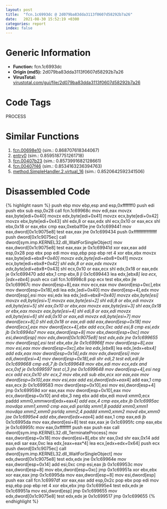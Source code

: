 ```yaml
---
layout: post
title:  "fcn.1c6993dc @ 2d079ba83dda3113f0607d58292b7a26"
date:   2021-08-30 15:52:19 +0300
categories: report
index: false
---
```


# Generic Information
- **Function:** fcn.1c6993dc
- **Origin (md5):** 2d079ba83dda3113f0607d58292b7a26
- **VirusTotal:** [virustotal.com/gui/file/2d079ba83dda3113f0607d58292b7a26][virustotal_ref]

# Code Tags
<span class="tag" id="PROCESS">PROCESS</span>


# Similar Functions

1. [fcn.00698e10][similar_1_ref] (sim.: 0.868707618344067)
2. [entry0][similar_2_ref] (sim.: 0.8595187751261718)
3. [fcn.00407b23][similar_3_ref] (sim.: 0.8573991682128661)
4. [fcn.00407f46][similar_4_ref] (sim.: 0.8534163236394763)
5. [method.SimpleHandler.2.virtual\_16][similar_5_ref] (sim.: 0.8520642592341506)


# Disassembled Code

{% highlight nasm %}
push ebp
mov ebp,esp
and esp,0xfffffff0
push edi
push ebx
sub esp,0x28
call fcn.1c69968c
mov edi,eax
movzx eax,byte[edi+0x40]
movzx edx,byte[edi+0x41]
movzx ecx,byte[edi+0x42]
movzx ebx,byte[edi+0x43]
shl edx,8
or eax,edx
shl ecx,0x10
or eax,ecx
shl ebx,0x18
or eax,ebx
cmp eax,0xeba1f0e
jne 0x1c699441
mov eax,dword[0x1c9075e8]
test eax,eax
jne 0x1c699434
push 0xffffffffffffffff
push dword[0x1c9075ec]
call dword[sym.imp.KERNEL32.dll_WaitForSingleObject]
mov eax,dword[0x1c9075e8]
test eax,eax
je 0x1c69941d
xor eax,eax
add esp,0x28
pop ebx
pop edi
mov esp,ebp
pop ebp
ret 4
xor ebx,ebx
movzx eax,byte[edi+ebx*8+0x40]
movzx edx,byte[edi+ebx*8+0x41]
movzx ecx,byte[edi+ebx*8+0x42]
shl edx,8
or eax,edx
movzx edx,byte[edi+ebx*8+0x43]
shl ecx,0x10
or eax,ecx
shl edx,0x18
or eax,edx
je 0x1c699470
add ebx,1
cmp ebx,8
jl 0x1c699443
lea edx,[ebx*8]
lea ecx,[edx+ebx*4]
push ecx
call fcn.1c6998c8
pop ecx
test ebx,ebx
jle 0x1c69967c
mov dword[esp+8],eax
mov ecx,eax
mov dword[esp+0xc],ebx
mov dword[esp+0x18],edi
lea edx,[edi+0x40]
mov dword[esp+4],edx
mov dword[esp],esi
mov esi,edx
lea edx,[edi+ebx*8+0x40]
movzx ebx,byte[esi]
movzx edi,byte[esi+1]
movzx eax,byte[esi+2]
shl edi,8
or ebx,edi
movzx edi,byte[esi+5]
shl eax,0x10
or ebx,eax
movzx eax,byte[esi+3]
shl eax,0x18
or ebx,eax
movzx eax,byte[esi+4]
shl edi,8
or eax,edi
movzx edi,byte[esi+6]
shl edi,0x10
or eax,edi
movzx edi,byte[esi+7]
mov dword[ecx+8],0
shl edi,0x18
or eax,edi
add eax,dword[esp+0x18]
mov dword[ecx],eax
mov dword[ecx+4],ebx
add ecx,0xc
add esi,8
cmp esi,edx
jb 0x1c6994a7
mov eax,dword[esp+8]
mov ebx,dword[esp+0xc]
mov esi,dword[esp]
mov edx,dword[0x1c9075e8]
test edx,edx
jne 0x1c699655
mov dword[esp],esi
test ebx,ebx
jle 0x1c69966f
mov dword[esp+8],eax
mov esi,eax
mov dword[esp+0xc],ebx
lea edx,[ebx*8]
lea edx,[edx+ebx*4]
add edx,eax
mov dword[esp+0x14],edx
mov edx,dword[esi]
mov edi,dword[esi+4]
mov dword[esp+0x18],edi
shr edi,2
test edi,edi
jle 0x1c699668
cmp edi,7
jb 0x1c699648
mov ebx,edi
mov ecx,edx
and ecx,0xf
je 0x1c699597
test cl,3
jne 0x1c699648
mov dword[esp+4],esi
neg ecx
add ecx,0x10
shr ecx,2
mov ebx,edi
sub ebx,ecx
xor eax,eax
mov dword[esp+0x10],eax
mov esi,eax
add esi,dword[edx+eax*4]
add eax,1
cmp eax,ecx
jb 0x1c699583
mov dword[esp+0x10],esi
mov esi,dword[esp+4]
jmp 0x1c69959d
xor eax,eax
mov dword[esp+0x10],eax
mov ecx,dword[esp+0x10]
and ebx,3
neg ebx
add ebx,edi
movd xmm0,ecx
paddd xmm0,xmmword[edx+eax*4]
add eax,4
cmp eax,ebx
jb 0x1c6995ac
movdqa xmm1,xmm0
cmp eax,edi
psrldq xmm1,8
paddd xmm0,xmm1
movdqa xmm2,xmm0
psrldq xmm2,4
paddd xmm0,xmm2
movd ebx,xmm0
jae 0x1c6995e4
add ebx,dword[edx+eax*4]
add eax,1
cmp eax,edi
jb 0x1c6995da
mov eax,dword[esi+8]
test eax,eax
je 0x1c6995fc
cmp eax,ebx
je 0x1c6995fc
mov eax,0xffffffff
push eax
push eax
call dword[sym.imp.KERNEL32.dll_TerminateProcess]
mov eax,dword[esp+0x18]
mov dword[esi+8],ebx
shr eax,0xd
shr eax,0x14
add eax,edi
sar eax,0xc
lea edx,[eax+eax*4]
lea ecx,[edx+edx+0x64]
push ecx
push dword[0x1c9075ec]
call dword[sym.imp.KERNEL32.dll_WaitForSingleObject]
mov edx,dword[0x1c9075e8]
test edx,edx
jne 0x1c69964e
mov eax,dword[esp+0x14]
add esi,0xc
cmp esi,eax
jb 0x1c69953c
mov eax,dword[esp+8]
mov ebx,dword[esp+0xc]
jmp 0x1c69951a
xor ebx,ebx
xor eax,eax
jmp 0x1c6995da
mov eax,dword[esp+8]
mov esi,dword[esp]
push eax
call fcn.1c6997df
xor eax,eax
add esp,0x2c
pop ebx
pop edi
mov esp,ebp
pop ebp
ret 4
xor ebx,ebx
jmp 0x1c6995e4
test edx,edx
je 0x1c69951a
mov esi,dword[esp]
jmp 0x1c699655
mov edx,dword[0x1c9075e8]
test edx,edx
je 0x1c699517
jmp 0x1c699655
{% endhighlight %}


[similar_1_ref]: /report/fcn.00698e10@c92f0480e2fbc88393d2c65c08a235e0
[similar_2_ref]: /report/entry0@35bedc5498306afe90b32d21d460d74f
[similar_3_ref]: /report/fcn.00407b23@35bedc5498306afe90b32d21d460d74f
[similar_4_ref]: /report/fcn.00407f46@35bedc5498306afe90b32d21d460d74f
[similar_5_ref]: /report/method.SimpleHandler.2.virtual_16@ba86269e5231930ee4def4088ddb8d19
[virustotal_ref]: https://www.virustotal.com/gui/file/2d079ba83dda3113f0607d58292b7a26